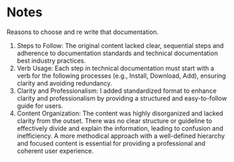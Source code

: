 # Notes
 Reasons to choose and re write that documentation.
 1. Steps to Follow: The original content lacked clear, sequential steps and adherence to documentation standards and technical  documentation best industry practices.
 2. Verb Usage: Each step in technical documentation must start with a verb for the following processes (e.g., Install, Download, Add), ensuring clarity and avoiding redundancy.
 3. Clarity and Professionalism: I added standardized format to enhance clarity and professionalism by providing a structured and easy-to-follow  guide for users.
 4. Content Organization: The content was highly disorganized and lacked clarity from the outset. There was no clear structure or guideline to effectively divide and explain the information, leading to confusion and inefficiency. A more methodical approach with a well-defined hierarchy and focused content is essential for providing a professional and coherent user experience.